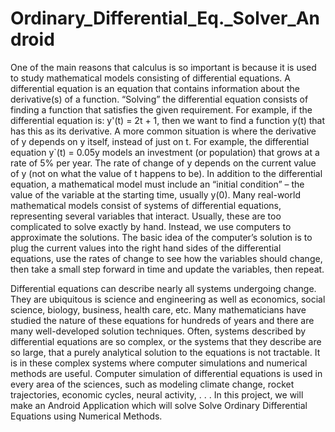 # Ordinary_Differential_Eq._Solver_Android

One of the main reasons that calculus is so important is because it is used to study mathematical models consisting of differential equations. A differential equation is an equation that contains information about the derivative(s) of a function. “Solving” the differential equation consists of finding a function that satisfies the given requirement. For example, if the differential equation is: y'(t) = 2t + 1, then we want to find a function y(t) that has this as its derivative. A more common situation is where the derivative of y depends on y itself, instead of just on t. For example, the differential equation y`(t) = 0.05y models an investment (or population) that grows at a rate of 5% per year. The rate of change of y depends on the current value of y (not on what the value of t happens to be). In addition to the differential equation, a mathematical model must include an “initial condition” – the value of the variable at the starting time, usually y(0). Many real-world mathematical models consist of systems of differential equations, representing several variables that interact. Usually, these are too complicated to solve exactly by hand. Instead, we use computers to approximate the solutions. The basic idea of the computer’s solution is to plug the current values into the right hand sides of the differential equations, use the rates of change to see how the variables should change, then take a small step forward in time and update the variables, then repeat. 

Differential equations can describe nearly all systems undergoing change. They are ubiquitous is science and engineering as well as economics, social science, biology, business, health care, etc. Many mathematicians have studied the nature of these equations for hundreds of years and there are many well-developed solution techniques. Often, systems described by differential equations are so complex, or the systems that they describe are so large, that a purely analytical solution to the equations is not tractable. It is in these complex systems where computer simulations and numerical methods are useful. Computer simulation of differential equations is used in every area of the sciences, such as modeling climate change, rocket trajectories, economic cycles, neural activity, . . . In this project, we will make an Android Application which will solve Solve Ordinary Differential Equations using Numerical Methods.
